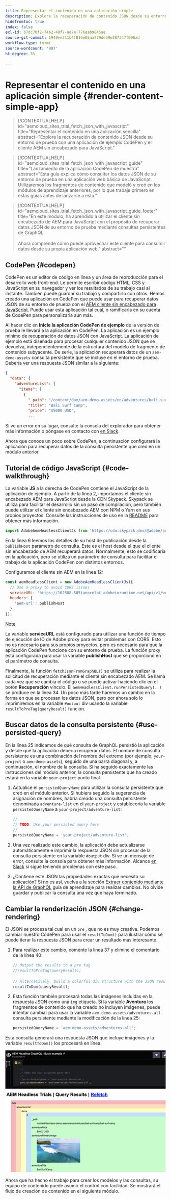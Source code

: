 ```yaml
---
title: Representar el contenido en una aplicación simple
description: Explore la recuperación de contenido JSON desde su entorno de prueba con una aplicación de ejemplo CodePen y el cliente AEM sin encabezado para JavaScript.
hidefromtoc: true
index: false
exl-id: b7dc70f2-74a2-49f7-ae7e-776eab9845ae
source-git-commit: 1949ee211b4f816e05aa779deb9e287347f006ad
workflow-type: tm+mt
source-wordcount: '987'
ht-degree: 5%

---
```



# Representar el contenido en una aplicación simple {#render-content-simple-app}

>[!CONTEXTUALHELP]
>id="aemcloud_sites_trial_fetch_json_with_javascript"
>title="Representar el contenido en una aplicación sencilla"
>abstract="Explore la recuperación de contenido JSON desde su entorno de prueba con una aplicación de ejemplo CodePen y el cliente AEM sin encabezado para JavaScript."

>[!CONTEXTUALHELP]
>id="aemcloud_sites_trial_fetch_json_with_javascript_guide"
>title="Lanzamiento de la aplicación CodePen de muestra"
>abstract="Esta guía explica cómo consultar los datos JSON de su entorno de prueba en una aplicación web básica de JavaScript. Utilizaremos los fragmentos de contenido que modeló y creó en los módulos de aprendizaje anteriores, por lo que trabaje primero en estas guías antes de lanzarse a esta."

>[!CONTEXTUALHELP]
>id="aemcloud_sites_trial_fetch_json_with_javascript_guide_footer"
>title="En este módulo, ha aprendido a utilizar el cliente sin encabezado de AEM para JavaScript con el propósito de recuperar datos JSON de su entorno de prueba mediante consultas persistentes de GraphQL.<br><br>Ahora comprende cómo puede aprovechar este cliente para consumir datos desde su propia aplicación web."
>abstract=""

## CodePen {#codepen}

CodePen es un editor de código en línea y un área de reproducción para el desarrollo web front-end. Le permite escribir código HTML, CSS y JavaScript en su navegador y ver los resultados de su trabajo casi al instante. También puede guardar su trabajo y compartirlo con otros. Hemos creado una aplicación en CodePen que puede usar para recuperar datos JSON de su entorno de prueba con el [AEM cliente sin encabezado para JavaScript](https://github.com/adobe/aem-headless-client-js). Puede usar esta aplicación tal cual, o ramificarla en su cuenta de CodePen para personalizarla aún más.

Al hacer clic en **Inicie la aplicación CodePen de ejemplo** de la versión de prueba le llevará a la aplicación en CodePen. La aplicación es un ejemplo mínimo de recuperación de datos JSON con JavaScript. La aplicación de ejemplo está diseñada para procesar cualquier contenido JSON que se devuelva, independientemente de la estructura del modelo de fragmento de contenido subyacente. De serie, la aplicación recuperará datos de un `aem-demo-assets` consulta persistente que se incluye en el entorno de prueba. Debería ver una respuesta JSON similar a la siguiente:

```json
{
  "data": {
    "adventureList": {
      "items": [
        {
          "_path": "/content/dam/aem-demo-assets/en/adventures/bali-surf-camp/bali-surf-camp",
          "title": "Bali Surf Camp",
          "price": "$5000 USD",
          ...
```

Si ve un error en su lugar, consulte la consola del explorador para obtener más información o póngase en contacto con [en Slack](https://adobe-dx-support.slack.com).

Ahora que conoce un poco sobre CodePen, a continuación configurará la aplicación para recuperar datos de la consulta persistente que creó en un módulo anterior.

## Tutorial de código JavaScript {#code-walkthrough}

La variable **JS** a la derecha de CodePen contiene el JavaScript de la aplicación de ejemplo. A partir de la línea 2, importamos el cliente sin encabezado AEM para JavaScript desde la CDN Skypack. Skypack se utiliza para facilitar el desarrollo sin un paso de compilación, pero también puede utilizar el cliente sin encabezado AEM con NPM o Yarn en sus propios proyectos. Consulte las instrucciones de uso en la [README](https://github.com/adobe/aem-headless-client-js#aem-headless-client-for-javascript) para obtener más información.

```javascript
import AdobeAemHeadlessClientJs from 'https://cdn.skypack.dev/@adobe/aem-headless-client-js@v3.2.0';
```

En la línea 6 leemos los detalles de su host de publicación desde la `publishHost` parámetro de consulta. Este es el host desde el que el cliente sin encabezado de AEM recuperará datos. Normalmente, esto se codificaría en la aplicación, pero se utiliza un parámetro de consulta para facilitar el trabajo de la aplicación CodePen con distintos entornos.

Configuramos el cliente sin AEM en la línea 12:

```javascript
const aemHeadlessClient = new AdobeAemHeadlessClientJs({
  // Use a proxy to avoid CORS issues
  serviceURL: 'https://102588-505tanocelot.adobeioruntime.net/api/v1/web/aem/proxy',
  headers: {
    'aem-url': publishHost
  }
});
```

>[!NOTE]
>
>La variable **serviceURL** está configurado para utilizar una función de tiempo de ejecución de IO de Adobe proxy para evitar problemas con CORS. Esto no es necesario para sus propios proyectos, pero es necesario para que la aplicación CodePen funcione con su entorno de prueba. La función proxy está configurada para usar la variable **publishHost** que se proporcionó en el parámetro de consulta.

Finalmente, la función `fetchJsonFromGraphQL()` se utiliza para realizar la solicitud de recuperación mediante el cliente sin encabezado AEM. Se llama cada vez que se cambia el código o se puede activar haciendo clic en el botón **Recuperación** vínculo. El `aemHeadlessClient.runPersistedQuery(..)` se produce en la línea 34. Un poco más tarde haremos un cambio en la forma en que se procesan los datos JSON, pero por ahora solo lo imprimiremos en la variable `#output` div usando la variable `resultToPreTag(queryResult)` función.

## Buscar datos de la consulta persistente {#use-persisted-query}

En la línea 25 indicamos de qué consulta de GraphQL persistió la aplicación y desde qué la aplicación debería recuperar datos. El nombre de consulta persistente es una combinación del nombre del extremo (por ejemplo, `your-project` o `aem-demo-assets`), seguido de una barra diagonal y, a continuación, el nombre de la consulta. Si ha seguido exactamente las instrucciones del módulo anterior, la consulta persistente que ha creado estará en la variable `your-project` punto final.

1. Actualice el `persistedQueryName` para utilizar la consulta persistente que creó en el módulo anterior. Si hubiera seguido la sugerencia de asignación de nombres, habría creado una consulta persistente denominada `adventure-list` en el `your-project` y establecería la variable `persistedQueryName` a `your-project/adventure-list`:

   ```javascript
   //
   // TODO: Use your persisted query here
   //
   persistedQueryName = 'your-project/adventure-list';
   ```

1. Una vez realizado este cambio, la aplicación debe actualizarse automáticamente e imprimir la respuesta JSON sin procesar de la consulta persistente en la variable `#output` div. Si ve un mensaje de error, consulte la consola para obtener más información. Alcance [en Slack](https://adobe-dx-support.slack.com) si sigue teniendo problemas con este paso.

1. ¿Contiene este JSON las propiedades exactas que necesita su aplicación? Si no es así, vuelva a la sección [Extraer contenido mediante la API de GraphQL](https://experience.adobe.com/experiencemanager/learn/extract_content_using_graphql) guía de aprendizaje para realizar cambios. No olvide guardar y publicar la consulta una vez que haya terminado.

## Cambiar la renderización JSON {#change-rendering}

El JSON se procesa tal cual en un `pre` , que no es muy creativa. Podemos cambiar nuestro CodePen para usar el `resultToDom()` para ilustrar cómo se puede iterar la respuesta JSON para crear un resultado más interesante.

1. Para realizar este cambio, comente la línea 37 y elimine el comentario de la línea 40:

   ```javascript
   // Output the results to a pre tag
   //resultToPreTag(queryResult);
   
   // Alternatively, build a colorful div structure with the JSON results and render images inline
   resultToDom(queryResult);
   ```

1. Esta función también procesará todas las imágenes incluidas en la respuesta JSON como una `img` etiqueta. Si la variable **Aventura** los fragmentos de contenido que ha creado no incluyen imágenes, puede intentar cambiar para usar la variable `aem-demo-assets/adventures-all` consulta persistente mediante la modificación de la línea 25:

   ```javascript
   persistedQueryName = 'aem-demo-assets/adventures-all';
   ```

Esta consulta generará una respuesta JSON que incluye imágenes y la variable `resultToDom()` los procesará en línea.

![Resultado de la consulta adventures-all y de la función de renderización resultToDom](assets/do-not-localize/adventures-all-query-result.png)

Ahora que ha hecho el trabajo para crear los modelos y las consultas, su equipo de contenido puede asumir el control con facilidad. Se mostrará el flujo de creación de contenido en el siguiente módulo.
